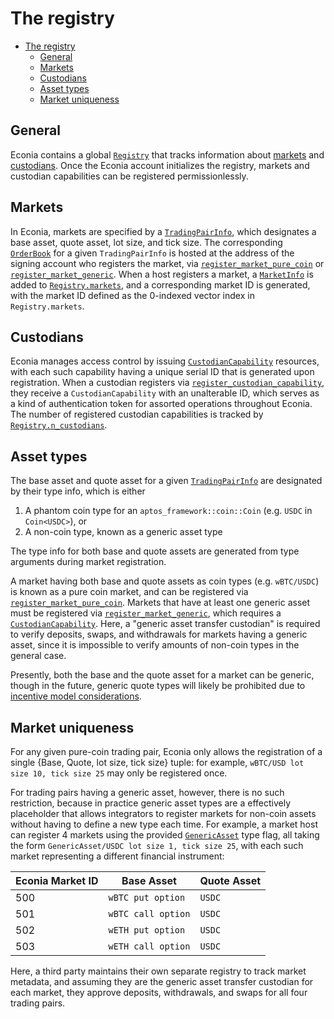 # The registry

- [The registry](#the-registry)
  - [General](#general)
  - [Markets](#markets)
  - [Custodians](#custodians)
  - [Asset types](#asset-types)
  - [Market uniqueness](#market-uniqueness)

## General

Econia contains a global [`Registry`](../../../src/move/econia/build/Econia/docs/registry.md#0xc0deb00c_registry_Registry) that tracks information about [markets](#markets) and [custodians](#custodians).
Once the Econia account initializes the registry, markets and custodian capabilities can be registered permissionlessly.

## Markets

In Econia, markets are specified by a [`TradingPairInfo`](../../../src/move/econia/build/Econia/docs/registry.md#0xc0deb00c_registry_TradingPairInfo), which designates a base asset, quote asset, lot size, and tick size.
The corresponding [`OrderBook`](../../../src/move/econia/build/Econia/docs/market.md#0xc0deb00c_market_OrderBook) for a given `TradingPairInfo` is hosted at the address of the signing account who registers the market, via [`register_market_pure_coin`](../../../src/move/econia/build/Econia/docs/market.md#0xc0deb00c_market_register_market_pure_coin) or [`register_market_generic`](../../../src/move/econia/build/Econia/docs/market.md#0xc0deb00c_market_register_market_generic).
When a host registers a market, a [`MarketInfo`](../../../src/move/econia/build/Econia/docs/registry.md#0xc0deb00c_registry_MarketInfo) is added to [`Registry.markets`](../../../src/move/econia/build/Econia/docs/registry.md#0xc0deb00c_registry_Registry), and a corresponding market ID is generated, with the market ID defined as the 0-indexed vector index in `Registry.markets`.

## Custodians

Econia manages access control by issuing [`CustodianCapability`](../../../src/move/econia/build/Econia/docs/registry.md#0xc0deb00c_registry_CustodianCapability) resources, with each such capability having a unique serial ID that is generated upon registration.
When a custodian registers via [`register_custodian_capability`](../../../src/move/econia/build/Econia/docs/registry.md#0xc0deb00c_registry_register_custodian_capability), they receive a `CustodianCapability` with an unalterable ID, which serves as a kind of authentication token for assorted operations throughout Econia.
The number of registered custodian capabilities is tracked by [`Registry.n_custodians`](../../../src/move/econia/build/Econia/docs/registry.md#0xc0deb00c_registry_Registry).

## Asset types

The base asset and quote asset for a given [`TradingPairInfo`](../../../src/move/econia/build/Econia/docs/registry.md#0xc0deb00c_registry_TradingPairInfo) are designated by their type info, which is either

1. A phantom coin type for an `aptos_framework::coin::Coin` (e.g. `USDC` in `Coin<USDC>`), or
1. A non-coin type, known as a generic asset type

The type info for both base and quote assets are generated from type arguments during market registration.

A market having both base and quote assets as coin types (e.g. `wBTC/USDC`) is known as a pure coin market, and can be registered via [`register_market_pure_coin`](../../../src/move/econia/build/Econia/docs/market.md#0xc0deb00c_market_register_market_pure_coin).
Markets that have at least one generic asset must be registered via [`register_market_generic`](../../../src/move/econia/build/Econia/docs/market.md#0xc0deb00c_market_register_market_generic), which requires a [`CustodianCapability`](../../../src/move/econia/build/Econia/docs/registry.md#0xc0deb00c_registry_CustodianCapability).
Here, a "generic asset transfer custodian" is required to verify deposits, swaps, and withdrawals for markets having a generic asset, since it is impossible to verify amounts of non-coin types in the general case.

Presently, both the base and the quote asset for a market can be generic, though in the future, generic quote types will likely be prohibited due to [incentive model considerations](https://github.com/econia-labs/econia/issues/7#issuecomment-1227680515).

## Market uniqueness

For any given pure-coin trading pair, Econia only allows the registration of a single {Base, Quote, lot size, tick size} tuple: for example, `wBTC/USD lot size 10, tick size 25` may only be registered once.

For trading pairs having a generic asset, however, there is no such restriction, because in practice generic asset types are a effectively placeholder that allows integrators to register markets for non-coin assets without having to define a new type each time.
For example, a market host can register 4 markets using the provided [`GenericAsset`](../../../src/move/econia/build/Econia/docs/registry.md#0xc0deb00c_registry_GenericAsset) type flag, all taking the form `GenericAsset/USDC lot size 1, tick size 25`, with each such market representing a different financial instrument:

| Econia Market ID | Base Asset | Quote Asset |
|-|-|-|
| 500 | `wBTC put option` | `USDC` |
| 501 | `wBTC call option` | `USDC` |
| 502 | `wETH put option` | `USDC` |
| 503 | `wETH call option` | `USDC` |

Here, a third party maintains their own separate registry to track market metadata, and assuming they are the generic asset transfer custodian for each market, they approve deposits, withdrawals, and swaps for all four trading pairs.